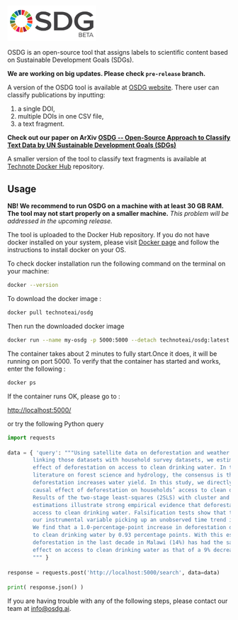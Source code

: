 <img src="/img/OSDG_new.png" alt="OSDG_Logo" width="200"/>

OSDG is an open-source tool that assigns labels to scientific content based on Sustainable Development Goals (SDGs). 

**We are working on big updates. Please check `pre-release` branch.**

A version of the OSDG tool is available at [OSDG website](https://www.osdg.ai). There user can classify publications by inputting:
1) a single DOI,
2) multiple DOIs in one CSV file,
3) a text fragment.

**Check out our paper on ArXiv [OSDG -- Open-Source Approach to Classify Text Data by UN Sustainable Development Goals (SDGs)](https://arxiv.org/abs/2005.14569)**

A smaller version of the tool to classify text fragments is available at [Technote Docker Hub](https://hub.docker.com/r/technoteai/osdg) repository.

## Usage

**NB! We recommend to run OSDG on a machine with at least 30 GB RAM. The tool may not start properly on a smaller machine.**
*This problem will be addressed in the upcoming release.*

The tool is uploaded to the Docker Hub repository. If you do not have docker installed on your system, please visit [Docker page](https://docs.docker.com/get-docker/) and follow the instructions to install docker on your OS.

To check docker installation run the following command on the terminal on your machine:
```bash
docker --version
```

To download the docker image :

```bash
docker pull technoteai/osdg
```

Then run the downloaded docker image

 ```bash
 docker run --name my-osdg -p 5000:5000 --detach technoteai/osdg:latest
 ```

The container takes about 2 minutes to fully start.Once it does, it will be running on port 5000.
To verify that the container has started and works, enter the following :

```bash
docker ps
```
If the container runs OK, please go to :

[http://localhost:5000/](http://localhost:5000/)

or try the following Python query

```python
import requests

data = { 'query': """Using satellite data on deforestation and weather in Malawi and
        linking those datasets with household survey datasets, we estimate the causal
        effect of deforestation on access to clean drinking water. In the existing
        literature on forest science and hydrology, the consensus is that
        deforestation increases water yield. In this study, we directly examine the
        causal effect of deforestation on households’ access to clean drinking water.
        Results of the two-stage least-squares (2SLS) with cluster and time fixed-effect
        estimations illustrate strong empirical evidence that deforestation decreases
        access to clean drinking water. Falsification tests show that the possibility of
        our instrumental variable picking up an unobserved time trend is very unlikely.
        We find that a 1.0-percentage-point increase in deforestation decreases access
        to clean drinking water by 0.93 percentage points. With this estimated impact,
        deforestation in the last decade in Malawi (14%) has had the same magnitude of
        effect on access to clean drinking water as that of a 9% decrease in rainfall.
        """ }

response = requests.post('http://localhost:5000/search', data=data)

print( response.json() )
```

If you are having trouble with any of the following steps, please contact our team at [info@osdg.ai](mailto:info@osdg.ai).
